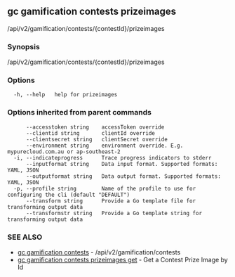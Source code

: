 ## gc gamification contests prizeimages

/api/v2/gamification/contests/{contestId}/prizeimages

### Synopsis

/api/v2/gamification/contests/{contestId}/prizeimages

### Options

```
  -h, --help   help for prizeimages
```

### Options inherited from parent commands

```
      --accesstoken string    accessToken override
      --clientid string       clientId override
      --clientsecret string   clientSecret override
      --environment string    environment override. E.g. mypurecloud.com.au or ap-southeast-2
  -i, --indicateprogress      Trace progress indicators to stderr
      --inputformat string    Data input format. Supported formats: YAML, JSON
      --outputformat string   Data output format. Supported formats: YAML, JSON
  -p, --profile string        Name of the profile to use for configuring the cli (default "DEFAULT")
      --transform string      Provide a Go template file for transforming output data
      --transformstr string   Provide a Go template string for transforming output data
```

### SEE ALSO

* [gc gamification contests](gc_gamification_contests.html)	 - /api/v2/gamification/contests
* [gc gamification contests prizeimages get](gc_gamification_contests_prizeimages_get.html)	 - Get a Contest Prize Image by Id


